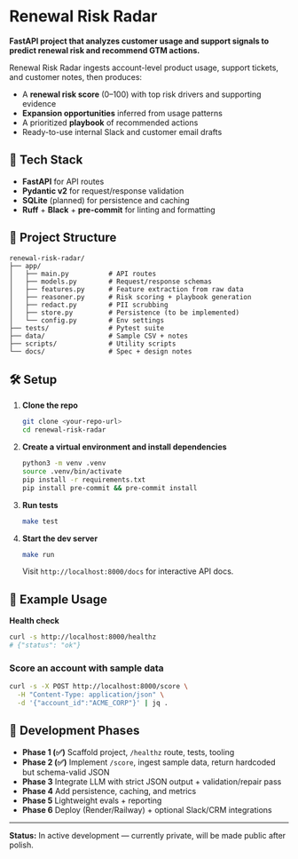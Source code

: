 # Renewal Risk Radar

**FastAPI project that analyzes customer usage and support signals to predict renewal risk and recommend GTM actions.**

Renewal Risk Radar ingests account-level product usage, support tickets, and customer notes, then produces:
- A **renewal risk score** (0–100) with top risk drivers and supporting evidence
- **Expansion opportunities** inferred from usage patterns
- A prioritized **playbook** of recommended actions
- Ready-to-use internal Slack and customer email drafts

## 🚀 Tech Stack
- **FastAPI** for API routes
- **Pydantic v2** for request/response validation
- **SQLite** (planned) for persistence and caching
- **Ruff** + **Black** + **pre-commit** for linting and formatting

## 📂 Project Structure
```
renewal-risk-radar/
├── app/
│   ├── main.py          # API routes
│   ├── models.py        # Request/response schemas
│   ├── features.py      # Feature extraction from raw data
│   ├── reasoner.py      # Risk scoring + playbook generation
│   ├── redact.py        # PII scrubbing
│   ├── store.py         # Persistence (to be implemented)
│   └── config.py        # Env settings
├── tests/               # Pytest suite
├── data/                # Sample CSV + notes
├── scripts/             # Utility scripts
└── docs/                # Spec + design notes
```

## 🛠 Setup
1. **Clone the repo**
   ```bash
   git clone <your-repo-url>
   cd renewal-risk-radar
   ```
2. **Create a virtual environment and install dependencies**
   ```bash
   python3 -m venv .venv
   source .venv/bin/activate
   pip install -r requirements.txt
   pip install pre-commit && pre-commit install
   ```
3. **Run tests**
   ```bash
   make test
   ```
4. **Start the dev server**
   ```bash
   make run
   ```
   Visit `http://localhost:8000/docs` for interactive API docs.

## 📡 Example Usage
**Health check**
```bash
curl -s http://localhost:8000/healthz
# {"status": "ok"}
```

### Score an account with sample data
```bash
curl -s -X POST http://localhost:8000/score \
  -H "Content-Type: application/json" \
  -d '{"account_id":"ACME_CORP"}' | jq .
```

## 📅 Development Phases
- **Phase 1 (✅)** Scaffold project, `/healthz` route, tests, tooling
- **Phase 2 (✅)** Implement `/score`, ingest sample data, return hardcoded but schema-valid JSON
- **Phase 3** Integrate LLM with strict JSON output + validation/repair pass
- **Phase 4** Add persistence, caching, and metrics
- **Phase 5** Lightweight evals + reporting
- **Phase 6** Deploy (Render/Railway) + optional Slack/CRM integrations

---

**Status:** In active development — currently private, will be made public after polish.
